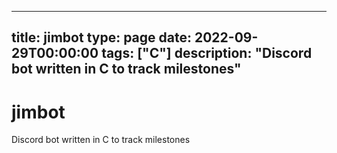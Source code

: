 
---
title: jimbot
type: page
date: 2022-09-29T00:00:00
tags: ["C"]
description: "Discord bot written in C to track milestones"
---


# jimbot
Discord bot written in C to track milestones

